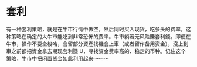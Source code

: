 # 套利

有一种套利策略，就是在牛市行情中做空，然后同时买入现货，吃多头的费率，这种策略在确定的大牛市能吃到非常恐怖的费率。牛市躺著无风险賺套利錢。即便在牛市，操作不要全梭哈，會留部分資產找機會上車（或者留作备用资金），沒上到車之前都把資金拿去期现套利賺 U，寻找资金费率高的、稳定的币种。记住这个策略，牛市中把闲置资金如此利用起来～～～
